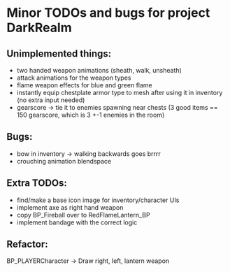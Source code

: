 # Minor TODOs and bugs for project DarkRealm

## **Unimplemented things**:

- two handed weapon animations (sheath, walk, unsheath)
- attack animations for the weapon types
- flame weapon effects for blue and green flame
- instantly equip chestplate armor type to mesh after using it in inventory (no extra input needed)
- gearscore -> tie it to enemies spawning near chests (3 good items == 150 gearscore, which is 3 +-1 enemies in the room)



## **Bugs**:

- bow in inventory -> walking backwards goes brrrr
- crouching animation blendspace

## **Extra TODOs**:

- find/make a base icon image for inventory/character UIs
- implement axe as right hand weapon
- copy BP_Fireball over to RedFlameLantern_BP
- implement bandage with the correct logic

## **Refactor**:

BP_PLAYERCharacter -> Draw right, left, lantern weapon






